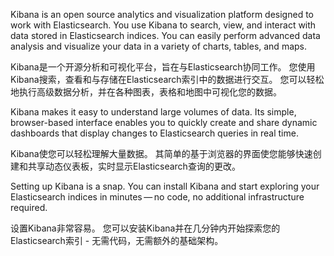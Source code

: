 
Kibana is an open source analytics and visualization platform designed to work with Elasticsearch. You use Kibana to search, view, and interact with data stored in Elasticsearch indices. You can easily perform advanced data analysis and visualize your data in a variety of charts, tables, and maps.

Kibana是一个开源分析和可视化平台，旨在与Elasticsearch协同工作。 您使用Kibana搜索，查看和与存储在Elasticsearch索引中的数据进行交互。 您可以轻松地执行高级数据分析，并在各种图表，表格和地图中可视化您的数据。

Kibana makes it easy to understand large volumes of data. Its simple, browser-based interface enables you to quickly create and share dynamic dashboards that display changes to Elasticsearch queries in real time.

Kibana使您可以轻松理解大量数据。 其简单的基于浏览器的界面使您能够快速创建和共享动态仪表板，实时显示Elasticsearch查询的更改。

Setting up Kibana is a snap. You can install Kibana and start exploring your Elasticsearch indices in minutes — no code, no additional infrastructure required.

设置Kibana非常容易。 您可以安装Kibana并在几分钟内开始探索您的Elasticsearch索引 - 无需代码，无需额外的基础架构。